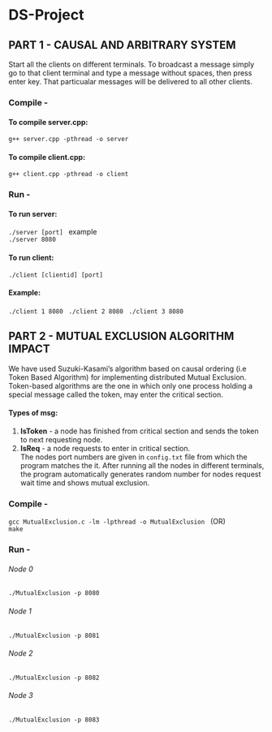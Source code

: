 # DS-Project

## PART 1 - CAUSAL AND ARBITRARY SYSTEM
Start all the clients on different terminals. To broadcast a message simply go to that client terminal and type a message without spaces, then press enter key. That particualar messages will be delivered to all other clients.
### Compile -  
#### To compile server.cpp: 
``` g++ server.cpp -pthread -o server ```

#### To compile client.cpp:
``` g++ client.cpp -pthread -o client ```
### Run -
#### To run server: 
``` ./server [port]  ``` 
example  
``` ./server 8080  ```
 
#### To run client:  
``` ./client [clientid] [port]  ```
#### Example:  
``` ./client 1 8080  ```
``` ./client 2 8080  ```
``` ./client 3 8080  ```

## PART 2 - MUTUAL EXCLUSION ALGORITHM IMPACT  
We have used Suzuki-Kasami’s algorithm based on causal ordering (i.e Token Based Algorithm)  for implementing distributed Mutual Exclusion. Token-based algorithms are the one in which only one process holding a special message called the token, may enter the critical section.  

#### Types of msg:
1. **IsToken** - a node has finished from critical section and sends the token to next requesting node.   
2. **IsReq** - a node requests to enter in critical section.  
The nodes port numbers are given in ``` config.txt ``` file from which the program matches the it. After running all the nodes in different terminals, the program automatically generates random number for nodes request wait time and shows mutual exclusion.  

### Compile -
``` gcc MutualExclusion.c -lm -lpthread -o MutualExclusion  ```
 (OR)  
``` make  ```

### Run -
###### Node 0  
``` ./MutualExclusion -p 8080  ```
###### Node 1  
``` ./MutualExclusion -p 8081  ```
###### Node 2  
``` ./MutualExclusion -p 8082  ```
###### Node 3  
``` ./MutualExclusion -p 8083  ```
